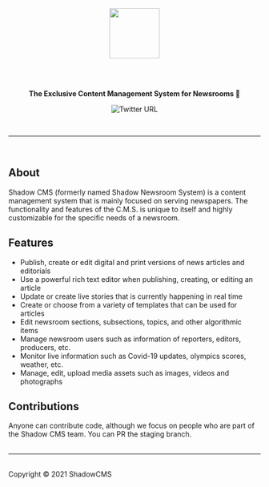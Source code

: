 <br />
<br />
<a href="https://shadowcms.com"><p align="center">
<img height=100 src="https://ik.imagekit.io/drs/shadowcms/logo1_UQn8lD-11Pq.svg"/>

</p></a>
<br />
<br />
<p align="center">
  <strong>The Exclusive Content Management System for Newsrooms 🚀</strong>
</p>
<div align="center">

![Twitter URL](https://img.shields.io/twitter/url?label=Tweet%20%40shadowcms&style=social&url=https%3A%2F%2Fshields.io%2Ftwitter%2Fshadowcms)

</div>
<br />
<hr />
<br />

## About

Shadow CMS (formerly named Shadow Newsroom System) is a content management system that is mainly focused on serving newspapers. The functionality and features of the C.M.S. is unique to itself and highly customizable for the specific needs of a newsroom.

## Features

- Publish, create or edit digital and print versions of news articles and editorials
- Use a powerful rich text editor when publishing, creating, or editing an article
- Update or create live stories that is currently happening in real time
- Create or choose from a variety of templates that can be used for articles
- Edit newsroom sections, subsections, topics, and other algorithmic items
- Manage newsroom users such as information of reporters, editors, producers, etc.
- Monitor live information such as Covid-19 updates, olympics scores, weather, etc.
- Manage, edit, upload media assets such as images, videos and photographs

## Contributions

Anyone can contribute code, although we focus on people who are part of the Shadow CMS team. You can PR the staging branch.
<br />
<br />

<hr />
<br />
Copyright © 2021 ShadowCMS
